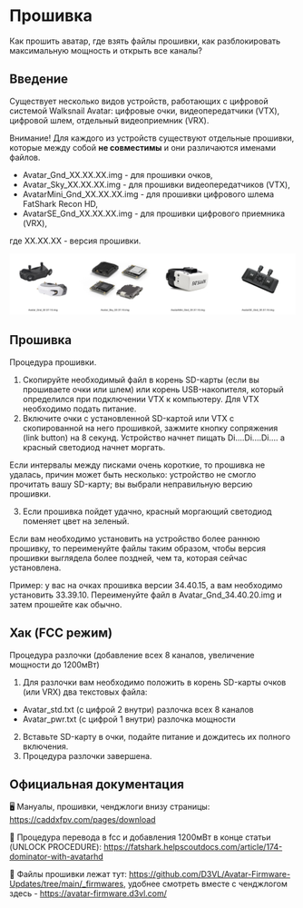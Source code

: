 # Прошивка
Как прошить аватар, где взять файлы прошивки, как разблокировать максимальную мощность и открыть все каналы?

## Введение
Существует несколько видов устройств, работающих с цифровой системой Walksnail Avatar: цифровые очки, видеопередатчики (VTX), цифровой шлем, отдельный видеоприемник (VRX).

Внимание! Для каждого из устройств существуют отдельные прошивки, которые между собой **не совместимы** и они различаются именами файлов.

* Avatar_Gnd_XX.XX.XX.img - для прошивки очков,
* Avatar_Sky_XX.XX.XX.img - для прошивки видеопередатчиков (VTX),
* AvatarMini_Gnd_XX.XX.XX.img - для прошивки цифрового шлема FatShark Recon HD,
* AvatarSE_Gnd_XX.XX.XX.img  - для прошивки цифрового приемника (VRX),

где XX.XX.XX - версия прошивки.

![](./assets/firmware.jpg)

## Прошивка

Процедура прошивки.
1. Скопируйте необходимый файл в корень SD-карты (если вы прошиваете очки или шлем) или корень USB-накопителя, который определился при подключении VTX к компьютеру. Для VTX необходимо подать питание.
2. Включите очки с установленной SD-картой или VTX с скопированной на него прошивкой, зажмите кнопку сопряжения (link button) на 8 секунд. Устройство начнет пищать Di....Di....Di.... а красный светодиод начнет моргать.

Если интервалы между писками очень короткие, то прошивка не удалась, причин может быть несколько: устройство не смогло прочитать вашу SD-карту; вы выбрали неправильную версию прошивки.

3. Если прошивка пойдет удачно, красный моргающий светодиод поменяет цвет на зеленый.

Если вам необходимо установить на устройство более раннюю прошивку, то переименуйте файлы таким образом, чтобы версия прошивки выглядела более поздней, чем та, которая сейчас установлена.

Пример: у вас на очках прошивка версии 34.40.15, а вам необходимо установить 33.39.10.
Переименуйте файл в Avatar_Gnd_34.40.20.img и затем прошейте как обычно.

## Хак (FCC режим)

Процедура разлочки (добавление всех 8 каналов, увеличение мощности до 1200мВт)
1. Для разлочки вам необходимо положить в корень SD-карты очков (или VRX) два текстовых файла:
- Avatar_std.txt (с цифрой 2 внутри) разлочка всех 8 каналов
- Avatar_pwr.txt (с цифрой 1 внутри) разлочка мощности
2. Вставьте SD-карту в очки, подайте питание и дождитесь их полного включения.
3. Процедура разлочки завершена.

## Официальная документация

🖥 Мануалы, прошивки, ченджлоги внизу страницы: https://caddxfpv.com/pages/download


🔧 Процедура перевода в fcc и добавления 1200мВт в конце статьи (UNLOCK PROCEDURE): https://fatshark.helpscoutdocs.com/article/174-dominator-with-avatarhd


💾 Файлы прошивки лежат тут: https://github.com/D3VL/Avatar-Firmware-Updates/tree/main/_firmwares, удобнее смотреть вместе с ченджлогом здесь - https://avatar-firmware.d3vl.com/
